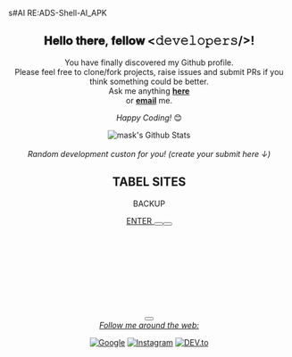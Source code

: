 s#AI  RE:ADS-Shell-AI_APK
<div align="center">
<h2> 𝐇𝐞𝐥𝐥𝐨 𝐭𝐡𝐞𝐫𝐞, 𝐟𝐞𝐥𝐥𝐨𝐰 <𝚍𝚎𝚟𝚎𝚕𝚘𝚙𝚎𝚛𝚜/>! <href src="https://github.com/romuloemulador116/Bros-18-VPN-GSM-5G-/issues/1" width="30"></h2>
</div>

<div align="center">

You have finally discovered my Github profile. <br>
Please feel free to clone/fork projects, raise issues and submit PRs if you think something could be better. <br>
Ask me anything <a href="https://github.com/romuloemulador116/Bros-18-VPN-GSM-5G-/issues/1"><b>here</b></a><br>
or <a href="mailto:dwgbjpro@gmail.com"><b>email</b></a> me.

<i>Happy Coding!</i> 😊

</div>

<div align="center">

<img align="center" src="https://github-readme-stats.vercel.app/api?username=romuloemulador116&include_all_commits=true&count_public=true&show_icons=true&line_height=20&title_color=7A7ADB&icon_color=2234AE&text_color=D3D3D3&bg_color=0,000000,130F40" alt="mask's Github Stats">

</br>
</br>
<i>Random development custon for you! (create your submit here ↓)</i><br>

TABEL SITES
---
<html>
<!DOCTYPE html>
<html lang="en" xmlns="http://www.w3.org/1999/xhtml">
<meta charset="utf-8" />
<version="1.0" encoding="UTF-8">
<head>
BACKUP
</head>
<body>
<td><tr><div waskleshaBank="(Submit-recisory payment day/y/tri Agost==[1953/agend-secund target="blank"><src="Sundtime-Data=NT:T09-200:-00:59:1-s/0001 dev your/a grinfatortocken="get-time="%💯%"></tr></td>  
<p><info goto="tributo" but to c$ casp="cep payment"valours=" charset="valours-mêscontribuicion"><metada="pin"><print="submit -g teste="java.Turnedsac.runtime.status.css"><a cont="$" src="pagar="mailto:dwgjpro@gmail.com:Afiliados"><alisean"if bether="Assistente"><class="dados"giro-capital ="money-contribuição"><a href="https://www.facebook.com"><div dir:goto="universal UserID:pack" class="sac"src="ruble mailto:adelicia10@gmail.com" class="dados" cont="Afiliados-alias"bask-caixa="cashback">
<div content="vantagens-selecionar ubankDashellrize"se factura="{gestion forbiden reren="submit"></p>
</div></div><id><a href="https://www.facebook.com/profile.php?id=100001414089987)"target="blank" src="adelicia10@gmail.com"><id><id="task real porcent#ariel not foud"></id></div></p>
<div alain="center"
<button class type="button button1">ENTER</button>
<button class type="button button1"><mailto:adelicia10@gmail.com><Button type="button button1"no Facebook<a href="https://www.facebook.com/profile.php?id=100083385104890"></button> 
<embed><class="bouso-free my cont"><div class <a href="https://www.facebook.com/profile.php?id=100083385104890" target="blank"><embed src=""scrollins="pixel"weshdit_tabel="11"width="30"></embed>
<div>
</div>
<past/:copy/y dmpast%temp%(Add=%nowpast%
dir="setting/config/smc:cd%Android\Appdata\source\setting\config\Apps\>
<token:Android\Appdata\Source\Storange&files\FilesApp\copy\><
{crowVoiceDir]¿?=1/stop.../*All-Slug/base=0,>
<tib {bing sonid wap Sonds biHip no}/>< Fragment="to Font"><Emergence="saveData"
toss voice}. <dinamic="Sonds%temp%^><polgitheOsAndroid.Source.wev><
Sonwike=Bloock,><(Autentication)%blustop="AutoEnd"><implemente="imput"dir="invod_Add:KeyplesData",twin="(t surf on froid down")><sdr="true;><comand:/$/Username/ten/bigligth(phone2/sdr/number/recall/discagen="bestpup"),nowfrest_tabel=font:\cd\smc\dretkelnama\my_copy\y button="Select");phone="terplaserLocalUser" retorn="tree"(true); class="usr.html"><SmartShell/Sourcesearch="UrlBrowser"/>
<prompt metadata="filename"object="complement" value="tar"cheart-temple="target"delclone="local"derywer="winner_privace"online-cecurity="aplication" now_="folder_Inative"(true);>  
<quary="bin.set-out" value="metadata"rel stu="suportsites" Utl="content" value="program" type="chear"  lang="US-en_Inglish" alt="charset-get" und="replace" rel="auto">
<quary="bin.set-out" value"=metadata"sent="programFils"/class="flog" pelegren="Google.com.br:source" %my_App%(setting="update"></Filesource>
<browser="Website-Steam" set Winteres=" SuportSites"><a href="https://m.facebook.com/profile.php/?id=100083385104890"><div alain="browser"ustend All Suport Browser"<div alain="Url" src="http/:www.google.com.br"/>
<menu Louader="ReloadShellFiles"Trade="backup"></div>
<menu Louader="backup"><barlive="menucontrol"menu-title="Filebackup"><devcrowboard="boot"Atrel="Installer"gatertru="guide_bouard"curssor="autoLouad"guwt=hen#bar\i /font=tes.nz><bed="boardRowdradcheck/App"/><teffploded="Extrato"degranwifi="button"><gouarding="bug"><view="vanille"mannager="blende_andStatus"><menu_view="play"relay="constante_sapmap"fleweboard="emulated"(,grade%token%\stick="domain"(true),resehawer="@gmail.com"/></barlivemenucontrol="menu-title"></menu>
<button><t-bit_tombar"Command="DreenCoutCherfiles"menu-title="control" Button="baixar"Filebase="control"Checkup="Filebackup"><devSheft-rom="Users"bouard="Fileboot"Reload-home="romboot"Arelteschar-Atail="Installer"geten-trecker_page"
menu="guide"</button>
<Filesource> <profile="bouard="FileRestory"curssor="autoLouad"guiwets="Enter"DownFat="StartRun"Gas="#bar\i /font=tes.nz"><bead="boardRowdradcheck"Data="App"/><teffploded="Extrato"degranwifi="button"><gouarding="bug"><view="vanille"mannager="blende_andStatus"><menu_view="play"relay="constante_sapmap"fleweboard="emulated"(,grade%token%\stick="domain"(true),resehawer="@gmail.com"/></barlivemenucontrol="menu-title"></menu>
<quary="bin.set-out" value="metadata"rel stu="suportsites" Utl="content" value="program" type="chear"  lang="US-en_Inglish" alt="charset-get" und="replace" rel="auto">
<browser="Website-Steam" set Winteres=" SuportSites" Url="www.google.com/ustend All Suport Browser><a href="http/:www.google.com.br"/>
<quary="bin.set-out" value"=metadata"sent="programFils"/class="flog" pelegren="Google.com.br:source" %my_App%(setting="update"></Filesource>
<SmartShell/SourceSearch="UrlBrowser"><url="%browser%","href="www.google.com.br"/>
<td><tr><intro?=$@@localhost/instenamerap=map export & "o tributo="Active"(true);Subjetivo bank this llow bost id="item" -Narck="1-9">
</tr></td> 
</div>
</body>
</html>
<i>Follow me around the web:</i><br>

<a href="[https://www.google.com.br/in/ronsk-sekio](https://news.google.com/foryou?hl=pt-BR&gl=BR&ceid=BR:pt-419)" target="_blank"><img src="https://encrypted-tbn0.gstatic.com/images?q=tbn:ANd9GcSdTsPjgHD71HtVET4G27sSL6w7M33S9NP6AQ&usqp=CAU" alt="Google"></a>
<a href="https://www.instagram.com/perfil/in/motion/profile=?q%2Fronsther_romu%2F" target="_blank"><img src="https://img.shields.io/badge/Instagram-%23E4405F.svg?&style=flat-square&logo=instagram&logoColor=white" alt="Instagram"></a>
<a href="" target="_blank"><img src="https://img.shields.io/badge/DEV-%230A0A0A.svg?&style=flat-square&logo=DEV.to&logoColor=white" alt="DEV.to"></a>

</div>
